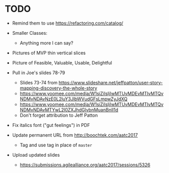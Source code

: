 TODO
====

* Remind them to use https://refactoring.com/catalog/

* Smaller Classes:
    * Anything more I can say?
* Pictures of MVP thin vertical slices
* Picture of Feasible, Valuable, Usable, Delightful
* Pull in Joe's slides 78-79
    * Slides 73-74 from https://www.slideshare.net/jeffpatton/user-story-mapping-discovery-the-whole-story
    * https://www.yoomee.com/media/W1siZiIsIjIwMTUvMDEvMTIvMTQvNDMvNDAvNzE0L2luY3JlbWVudGFsLmpwZyJdXQ
    * https://www.yoomee.com/media/W1siZiIsIjIwMTUvMDEvMTIvMTQvNDMvNDAvMTYwL2l0ZXJhdGlvbnMuanBnIl1d
    * Don't forget attribution to Jeff Patton
* Fix italics font ("gut feelings") in PDF

* Update permanent URL from http://boochtek.com/aatc2017
    * Tag and use tag in place of `master`
* Upload updated slides
    * https://submissions.agilealliance.org/aatc2017/sessions/5326
